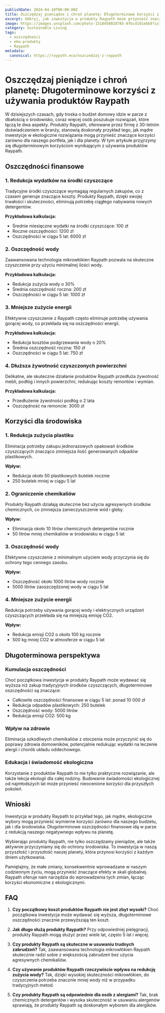```yaml
---
publishDate: 2024-04-10T00:00:00Z
title: Oszczędzaj pieniądze i chroń planetę: Długoterminowe korzyści z używania produktów Raypath
excerpt: Odkryj, jak inwestycja w produkty Raypath może przynieść znaczące oszczędności finansowe i pozytywnie wpłynąć na środowisko w perspektywie długoterminowej.
image: https://images.unsplash.com/photo-1518458028785-8fbcd101ebb9?ixlib=rb-4.0.3&ixid=M3wxMjA3fDB8MHxwaG90by1wYWdlfHx8fGVufDB8fHx8fA%3D%3D&auto=format&fit=crop&w=2070&q=80
category: Sustainable Living
tags:
  - oszczędności
  - eko-produkty
  - Raypath
metadata:
  canonical: https://raypath.eco/oszczedzaj-z-raypath
---
```


# Oszczędzaj pieniądze i chroń planetę: Długoterminowe korzyści z używania produktów Raypath

W dzisiejszych czasach, gdy troska o budżet domowy idzie w parze z dbałością o środowisko, coraz więcej osób poszukuje rozwiązań, które łączą te dwa aspekty. Produkty Raypath, oferowane przez firmę z 30-letnim doświadczeniem w branży, stanowią doskonały przykład tego, jak mądre inwestycje w ekologiczne rozwiązania mogą przynieść znaczące korzyści zarówno dla naszego portfela, jak i dla planety. W tym artykule przyjrzymy się długoterminowym korzyściom wynikającym z używania produktów Raypath.

## Oszczędności finansowe

### 1. Redukcja wydatków na środki czyszczące

Tradycyjne środki czyszczące wymagają regularnych zakupów, co z czasem generuje znaczące koszty. Produkty Raypath, dzięki swojej trwałości i skuteczności, eliminują potrzebę ciągłego nabywania nowych detergentów.

**Przykładowa kalkulacja:**
- Średnie miesięczne wydatki na środki czyszczące: 100 zł
- Roczne oszczędności: 1200 zł
- Oszczędności w ciągu 5 lat: 6000 zł

### 2. Oszczędność wody

Zaawansowana technologia mikrowłókien Raypath pozwala na skuteczne czyszczenie przy użyciu minimalnej ilości wody.

**Przykładowa kalkulacja:**
- Redukcja zużycia wody o 30%
- Średnia oszczędność roczna: 200 zł
- Oszczędności w ciągu 5 lat: 1000 zł

### 3. Mniejsze zużycie energii

Efektywne czyszczenie z Raypath często eliminuje potrzebę używania gorącej wody, co przekłada się na oszczędności energii.

**Przykładowa kalkulacja:**
- Redukcja kosztów podgrzewania wody o 20%
- Średnia oszczędność roczna: 150 zł
- Oszczędności w ciągu 5 lat: 750 zł

### 4. Dłuższa żywotność czyszczonych powierzchni

Delikatne, ale skuteczne działanie produktów Raypath przedłuża żywotność mebli, podłóg i innych powierzchni, redukując koszty remontów i wymian.

**Przykładowa kalkulacja:**
- Przedłużenie żywotności podłóg o 2 lata
- Oszczędność na remoncie: 3000 zł

## Korzyści dla środowiska

### 1. Redukcja zużycia plastiku

Eliminacja potrzeby zakupu jednorazowych opakowań środków czyszczących znacząco zmniejsza ilość generowanych odpadów plastikowych.

**Wpływ:**
- Redukcja około 50 plastikowych butelek rocznie
- 250 butelek mniej w ciągu 5 lat

### 2. Ograniczenie chemikaliów

Produkty Raypath działają skutecznie bez użycia agresywnych środków chemicznych, co zmniejsza zanieczyszczenie wód i gleby.

**Wpływ:**
- Eliminacja około 10 litrów chemicznych detergentów rocznie
- 50 litrów mniej chemikaliów w środowisku w ciągu 5 lat

### 3. Oszczędność wody

Efektywne czyszczenie z minimalnym użyciem wody przyczynia się do ochrony tego cennego zasobu.

**Wpływ:**
- Oszczędność około 1000 litrów wody rocznie
- 5000 litrów zaoszczędzonej wody w ciągu 5 lat

### 4. Mniejsze zużycie energii

Redukcja potrzeby używania gorącej wody i elektrycznych urządzeń czyszczących przekłada się na mniejszą emisję CO2.

**Wpływ:**
- Redukcja emisji CO2 o około 100 kg rocznie
- 500 kg mniej CO2 w atmosferze w ciągu 5 lat

## Długoterminowa perspektywa

### Kumulacja oszczędności

Choć początkowa inwestycja w produkty Raypath może wydawać się wyższa niż zakup tradycyjnych środków czyszczących, długoterminowe oszczędności są znaczące:

- Całkowite oszczędności finansowe w ciągu 5 lat: ponad 10 000 zł
- Redukcja odpadów plastikowych: 250 butelek
- Oszczędność wody: 5000 litrów
- Redukcja emisji CO2: 500 kg

### Wpływ na zdrowie

Eliminacja szkodliwych chemikaliów z otoczenia może przyczynić się do poprawy zdrowia domowników, potencjalnie redukując wydatki na leczenie alergii i chorób układu oddechowego.

### Edukacja i świadomość ekologiczna

Korzystanie z produktów Raypath to nie tylko praktyczne rozwiązanie, ale także lekcja ekologii dla całej rodziny. Budowanie świadomości ekologicznej od najmłodszych lat może przynieść nieocenione korzyści dla przyszłych pokoleń.

## Wnioski

Inwestycja w produkty Raypath to przykład tego, jak mądre, ekologiczne wybory mogą przynieść wymierne korzyści zarówno dla naszego budżetu, jak i dla środowiska. Długoterminowe oszczędności finansowe idą w parze z redukcją naszego negatywnego wpływu na planetę.

Wybierając produkty Raypath, nie tylko oszczędzamy pieniądze, ale także aktywnie przyczyniamy się do ochrony środowiska. To inwestycja w naszą przyszłość i przyszłość naszej planety, która przynosi korzyści z każdym dniem użytkowania.

Pamiętajmy, że małe zmiany, konsekwentnie wprowadzane w naszym codziennym życiu, mogą przynieść znaczące efekty w skali globalnej. Raypath oferuje nam narzędzia do wprowadzenia tych zmian, łącząc korzyści ekonomiczne z ekologicznymi.

## FAQ

1. **Czy początkowy koszt produktów Raypath nie jest zbyt wysoki?**
   Choć początkowa inwestycja może wydawać się wyższa, długoterminowe oszczędności znacznie przewyższają ten koszt.

2. **Jak długo służą produkty Raypath?**
   Przy odpowiedniej pielęgnacji, produkty Raypath mogą służyć przez wiele lat, często 5 lat i więcej.

3. **Czy produkty Raypath są skuteczne w usuwaniu trudnych zabrudzeń?**
   Tak, zaawansowana technologia mikrowłókien Raypath skutecznie radzi sobie z większością zabrudzeń bez użycia agresywnych chemikaliów.

4. **Czy używanie produktów Raypath rzeczywiście wpływa na redukcję zużycia wody?**
   Tak, dzięki wysokiej skuteczności mikrowłókien, do czyszczenia potrzeba znacznie mniej wody niż w przypadku tradycyjnych metod.

5. **Czy produkty Raypath są odpowiednie dla osób z alergiami?**
   Tak, brak chemicznych detergentów i wysoka skuteczność w usuwaniu alergenów sprawiają, że produkty Raypath są doskonałym wyborem dla alergików.
